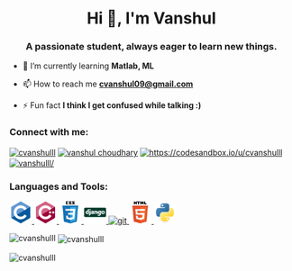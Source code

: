 <h1 align="center">Hi 👋, I'm Vanshul</h1>
<h3 align="center">A passionate student, always eager to learn new things.</h3>

- 🌱 I’m currently learning **Matlab, ML**

- 📫 How to reach me **cvanshul09@gmail.com**

- ⚡ Fun fact **I think I get confused while talking :)**

<h3 align="left">Connect with me:</h3>
<p align="left">
<a href="https://codepen.io/cvanshulll" target="blank"><img align="center" src="https://raw.githubusercontent.com/rahuldkjain/github-profile-readme-generator/master/src/images/icons/Social/codepen.svg" alt="cvanshulll" height="30" width="40" /></a>
<a href="https://linkedin.com/in/vanshul choudhary" target="blank"><img align="center" src="https://raw.githubusercontent.com/rahuldkjain/github-profile-readme-generator/master/src/images/icons/Social/linked-in-alt.svg" alt="vanshul choudhary" height="30" width="40" /></a>
<a href="https://codesandbox.com/https://codesandbox.io/u/cvanshulll" target="blank"><img align="center" src="https://cdn.jsdelivr.net/npm/simple-icons@3.0.1/icons/codesandbox.svg" alt="https://codesandbox.io/u/cvanshulll" height="30" width="40" /></a>
<a href="https://instagram.com/vanshulll/" target="blank"><img align="center" src="https://raw.githubusercontent.com/rahuldkjain/github-profile-readme-generator/master/src/images/icons/Social/instagram.svg" alt="vanshulll/" height="30" width="40" /></a>
</p>

<h3 align="left">Languages and Tools:</h3>
<p align="left"> <a href="https://www.cprogramming.com/" target="_blank"> <img src="https://raw.githubusercontent.com/devicons/devicon/master/icons/c/c-original.svg" alt="c" width="40" height="40"/> </a> <a href="https://www.w3schools.com/cpp/" target="_blank"> <img src="https://raw.githubusercontent.com/devicons/devicon/master/icons/cplusplus/cplusplus-original.svg" alt="cplusplus" width="40" height="40"/> </a> <a href="https://www.w3schools.com/css/" target="_blank"> <img src="https://raw.githubusercontent.com/devicons/devicon/master/icons/css3/css3-original-wordmark.svg" alt="css3" width="40" height="40"/> </a> <a href="https://www.djangoproject.com/" target="_blank"> <img src="https://raw.githubusercontent.com/devicons/devicon/master/icons/django/django-original.svg" alt="django" width="40" height="40"/> </a> <a href="https://git-scm.com/" target="_blank"> <img src="https://www.vectorlogo.zone/logos/git-scm/git-scm-icon.svg" alt="git" width="40" height="40"/> </a> <a href="https://www.w3.org/html/" target="_blank"> <img src="https://raw.githubusercontent.com/devicons/devicon/master/icons/html5/html5-original-wordmark.svg" alt="html5" width="40" height="40"/> </a> <a href="https://www.python.org" target="_blank"> <img src="https://raw.githubusercontent.com/devicons/devicon/master/icons/python/python-original.svg" alt="python" width="40" height="40"/> </a> </p>

<p><img align="left" src="https://github-readme-stats.vercel.app/api/top-langs?username=cvanshulll&show_icons=true&locale=en&layout=compact" alt="cvanshulll" /></p>

<p>&nbsp;<img align="center" src="https://github-readme-stats.vercel.app/api?username=cvanshulll&show_icons=true&locale=en" alt="cvanshulll" /></p>

<p><img align="center" src="https://github-readme-streak-stats.herokuapp.com/?user=cvanshulll&" alt="cvanshulll" /></p>

